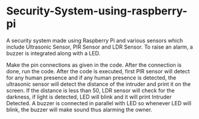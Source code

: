 # Security-System-using-raspberry-pi
A security system made using Raspberry Pi and various sensors which include Ultrasonic Sensor, PIR Sensor and LDR Sensor. To raise an alarm, a buzzer is integrated along with a LED.

Make the pin connections as given in the code. After the connection is done, run the code. After the code is executed, first PIR sensor will detect for any human presence and
if any human presence is detected, the ultrasonic sensor will detect the distance of the intruder and print it on the screen. If the distance is less than 50, LDR sensor will
check for the darkness, if light is detected, LED will blink and it will print Intruder Detected. A buzzer is connected in parallel with LED so whenever LED will blink, the buzzer
will make sound thus alarming the owner.
